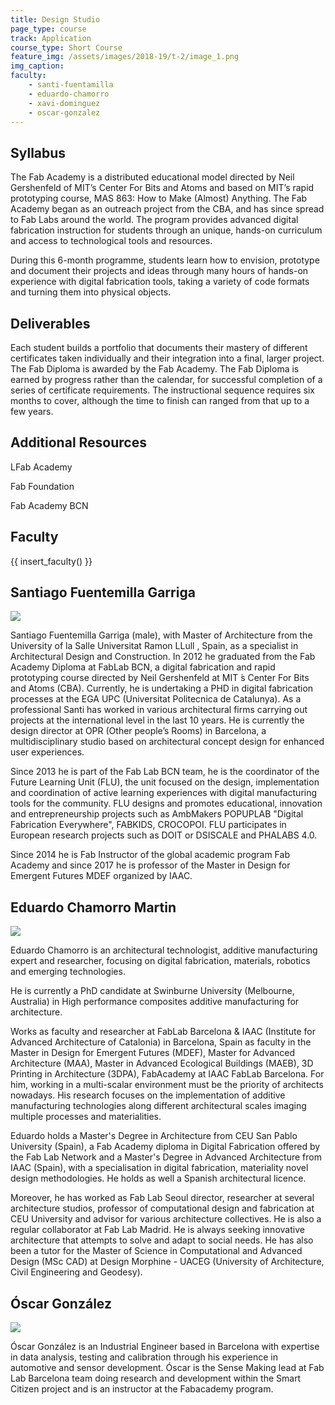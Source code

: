 ```yaml
---
title: Design Studio
page_type: course
track: Application
course_type: Short Course
feature_img: /assets/images/2018-19/t-2/image_1.png
img_caption: 
faculty: 
    - santi-fuentamilla
    - eduardo-chamorro
    - xavi-dominguez
    - oscar-gonzalez
---
```


## Syllabus

The Fab Academy is a distributed educational model directed by Neil Gershenfeld of MIT’s Center For Bits and Atoms and based on MIT’s rapid prototyping course, MAS 863: How to Make (Almost) Anything. The Fab Academy began as an outreach project from the CBA, and has since spread to Fab Labs around the world. The program provides advanced digital fabrication instruction for students through an unique, hands-on curriculum and access to technological tools and resources.

During this 6-month programme, students learn how to envision, prototype and document their projects and ideas through many hours of hands-on experience with digital fabrication tools, taking a variety of code formats and turning them into physical objects.

## Deliverables

Each student builds a portfolio that documents their mastery of different certificates taken individually and their integration into a final, larger project. The Fab Diploma is awarded by the Fab Academy. The Fab Diploma is earned by progress rather than the calendar, for successful completion of a series of certificate requirements. The instructional sequence requires six months to cover, although the time to finish can ranged from that up to a few years.

## Additional Resources

LFab Academy

Fab Foundation

Fab Academy BCN

## Faculty

{{ insert_faculty() }}

## Santiago Fuentemilla Garriga

![](../../../../assets/images/faculty_photos/santi_fuentemilla_garriga.jpg)

Santiago Fuentemilla Garriga (male), with Master of Architecture from the
University of la Salle Universitat Ramon LLull , Spain, as a specialist in
Architectural Design and Construction. In 2012 he graduated from the Fab
Academy Diploma at FabLab BCN, a digital fabrication and rapid prototyping
course directed by Neil Gershenfeld at MIT ́s Center For Bits and Atoms (CBA).
Currently, he is undertaking a PHD in digital fabrication processes at the EGA
UPC (Universitat Politecnica de Catalunya). As a professional Santi has worked in
various architectural firms carrying out projects at the international level in the
last 10 years. He is currently the design director at OPR (Other people’s Rooms)
in Barcelona, a multidisciplinary studio based on architectural concept design for
enhanced user experiences.

Since 2013 he is part of the Fab Lab BCN team, he is the coordinator of the
Future Learning Unit (FLU), the unit focused on the design, implementation and
coordination of active learning experiences with digital manufacturing tools for
the community. FLU designs and promotes educational, innovation and
entrepreneurship projects such as AmbMakers POPUPLAB "Digital Fabrication
Everywhere", FABKIDS, CROCOPOI. FLU participates in European research
projects such as DOIT or DSISCALE and PHALABS 4.0.

Since 2014 he is Fab Instructor of the global academic program Fab Academy
and since 2017 he is professor of the Master in Design for Emergent Futures
MDEF organized by IAAC.

## Eduardo Chamorro Martin

![](../../../../assets/images/faculty_photos/eduardo_chamorro_martin.jpg)

Eduardo Chamorro is an architectural technologist, additive manufacturing expert and researcher, focusing on digital fabrication, materials, robotics and emerging technologies.

He is currently a PhD candidate at Swinburne University (Melbourne, Australia) in High performance composites additive manufacturing for architecture.

Works as faculty and researcher at FabLab Barcelona & IAAC (Institute for Advanced Architecture of Catalonia) in Barcelona, Spain as faculty in the Master in Design for Emergent Futures (MDEF), Master for Advanced Architecture (MAA), Master in Advanced Ecological Buildings (MAEB), 3D Printing in Architecture (3DPA), FabAcademy at IAAC FabLab Barcelona. For him, working in a multi-scalar environment must be the priority of architects nowadays. His research focuses on the implementation of additive manufacturing technologies along different architectural scales imaging multiple processes and materialities.

Eduardo holds a Master's Degree in Architecture from CEU San Pablo University (Spain), a Fab Academy diploma in Digital Fabrication offered by the Fab Lab Network and a Master's Degree in Advanced Architecture from IAAC (Spain), with a specialisation in digital fabrication, materiality novel design methodologies. He holds as well a Spanish architectural licence.

Moreover, he has worked as Fab Lab Seoul director, researcher at several architecture studios, professor of computational design and fabrication at CEU University and advisor for various architecture collectives. He is also a regular collaborator at Fab Lab Madrid. He is always seeking innovative architecture that attempts to solve and adapt to social needs. He has also been a tutor for the Master of Science in Computational and Advanced Design (MSc CAD) at Design Morphine - UACEG (University of Architecture, Civil Engineering and Geodesy).


## Óscar González

![](../../../../assets/images/faculty_photos/oscar_gonzalez.jpg)

Óscar González is an Industrial Engineer based in Barcelona with expertise in data analysis, testing and calibration through his experience in automotive and sensor development. Óscar is the Sense Making lead at Fab Lab Barcelona team doing research and development within the Smart Citizen project and is an instructor at the Fabacademy program.
